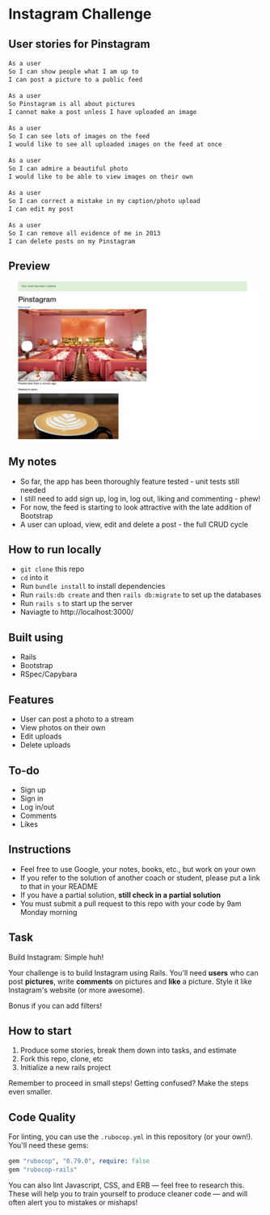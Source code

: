 Instagram Challenge
===================
## User stories for Pinstagram
```
As a user
So I can show people what I am up to
I can post a picture to a public feed

As a user 
So Pinstagram is all about pictures
I cannot make a post unless I have uploaded an image

As a user
So I can see lots of images on the feed
I would like to see all uploaded images on the feed at once

As a user
So I can admire a beautiful photo
I would like to be able to view images on their own 

As a user 
So I can correct a mistake in my caption/photo upload
I can edit my post

As a user
So I can remove all evidence of me in 2013
I can delete posts on my Pinstagram
```
## Preview
![Preview of Pinstagram](https://github.com/kerrimcm/instagram-challenge/blob/master/app/assets/images/Pinstagram%20preview.png)

## My notes

* So far, the app has been thoroughly feature tested - unit tests still needed
* I still need to add sign up, log in, log out, liking and commenting - phew!
* For now, the feed is starting to look attractive with the late addition of Bootstrap
* A user can upload, view, edit and delete a post - the full CRUD cycle

## How to run locally
* `git clone` this repo
* `cd` into it
* Run `bundle install` to install dependencies
* Run `rails:db create` and then `rails db:migrate` to set up the databases
* Run `rails s` to start up the server
* Naviagte to http://localhost:3000/

## Built using
* Rails
* Bootstrap
* RSpec/Capybara

## Features
* User can post a photo to a stream
* View photos on their own
* Edit uploads
* Delete uploads

## To-do
* Sign up
* Sign in
* Log in/out
* Comments
* Likes

## Instructions

* Feel free to use Google, your notes, books, etc., but work on your own
* If you refer to the solution of another coach or student, please put a link to that in your README
* If you have a partial solution, **still check in a partial solution**
* You must submit a pull request to this repo with your code by 9am Monday morning

## Task

Build Instagram: Simple huh!

Your challenge is to build Instagram using Rails. You'll need **users** who can post **pictures**, write **comments** on pictures and **like** a picture. Style it like Instagram's website (or more awesome).

Bonus if you can add filters!

## How to start

1. Produce some stories, break them down into tasks, and estimate
2. Fork this repo, clone, etc
3. Initialize a new rails project

Remember to proceed in small steps! Getting confused? Make the steps even smaller.

## Code Quality

For linting, you can use the `.rubocop.yml` in this repository (or your own!).
You'll need these gems:

```ruby
gem "rubocop", "0.79.0", require: false
gem "rubocop-rails"
```

You can also lint Javascript, CSS, and ERB — feel free to research this. These
will help you to train yourself to produce cleaner code — and will often alert
you to mistakes or mishaps!
